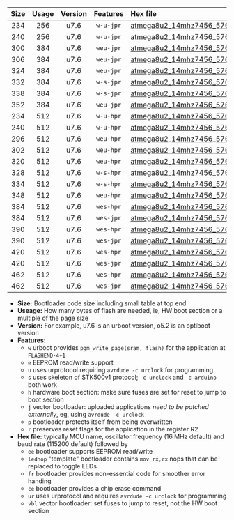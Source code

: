 |Size|Usage|Version|Features|Hex file|
|:-:|:-:|:-:|:-:|:--|
|234|256|u7.6|`w-u-jpr`|[atmega8u2_14mhz7456_57600bps_ur_vbl.hex](https://raw.githubusercontent.com/stefanrueger/urboot/main//atmega8u2_14mhz7456_57600bps_ur_vbl.hex)|
|240|256|u7.6|`w-u-jpr`|[atmega8u2_14mhz7456_57600bps_lednop_ur_vbl.hex](https://raw.githubusercontent.com/stefanrueger/urboot/main//atmega8u2_14mhz7456_57600bps_lednop_ur_vbl.hex)|
|300|384|u7.6|`weu-jpr`|[atmega8u2_14mhz7456_57600bps_ee_ur_vbl.hex](https://raw.githubusercontent.com/stefanrueger/urboot/main//atmega8u2_14mhz7456_57600bps_ee_ur_vbl.hex)|
|306|384|u7.6|`weu-jpr`|[atmega8u2_14mhz7456_57600bps_ee_lednop_ur_vbl.hex](https://raw.githubusercontent.com/stefanrueger/urboot/main//atmega8u2_14mhz7456_57600bps_ee_lednop_ur_vbl.hex)|
|324|384|u7.6|`weu-jpr`|[atmega8u2_14mhz7456_57600bps_ee_lednop_fr_ur_vbl.hex](https://raw.githubusercontent.com/stefanrueger/urboot/main//atmega8u2_14mhz7456_57600bps_ee_lednop_fr_ur_vbl.hex)|
|332|384|u7.6|`w-s-jpr`|[atmega8u2_14mhz7456_57600bps_vbl.hex](https://raw.githubusercontent.com/stefanrueger/urboot/main//atmega8u2_14mhz7456_57600bps_vbl.hex)|
|338|384|u7.6|`w-s-jpr`|[atmega8u2_14mhz7456_57600bps_lednop_vbl.hex](https://raw.githubusercontent.com/stefanrueger/urboot/main//atmega8u2_14mhz7456_57600bps_lednop_vbl.hex)|
|352|384|u7.6|`weu-jpr`|[atmega8u2_14mhz7456_57600bps_ee_lednop_fr_ce_ur_vbl.hex](https://raw.githubusercontent.com/stefanrueger/urboot/main//atmega8u2_14mhz7456_57600bps_ee_lednop_fr_ce_ur_vbl.hex)|
|234|512|u7.6|`w-u-hpr`|[atmega8u2_14mhz7456_57600bps_ur.hex](https://raw.githubusercontent.com/stefanrueger/urboot/main//atmega8u2_14mhz7456_57600bps_ur.hex)|
|240|512|u7.6|`w-u-hpr`|[atmega8u2_14mhz7456_57600bps_lednop_ur.hex](https://raw.githubusercontent.com/stefanrueger/urboot/main//atmega8u2_14mhz7456_57600bps_lednop_ur.hex)|
|296|512|u7.6|`weu-hpr`|[atmega8u2_14mhz7456_57600bps_ee_ur.hex](https://raw.githubusercontent.com/stefanrueger/urboot/main//atmega8u2_14mhz7456_57600bps_ee_ur.hex)|
|302|512|u7.6|`weu-hpr`|[atmega8u2_14mhz7456_57600bps_ee_lednop_ur.hex](https://raw.githubusercontent.com/stefanrueger/urboot/main//atmega8u2_14mhz7456_57600bps_ee_lednop_ur.hex)|
|320|512|u7.6|`weu-hpr`|[atmega8u2_14mhz7456_57600bps_ee_lednop_fr_ur.hex](https://raw.githubusercontent.com/stefanrueger/urboot/main//atmega8u2_14mhz7456_57600bps_ee_lednop_fr_ur.hex)|
|328|512|u7.6|`w-s-hpr`|[atmega8u2_14mhz7456_57600bps.hex](https://raw.githubusercontent.com/stefanrueger/urboot/main//atmega8u2_14mhz7456_57600bps.hex)|
|334|512|u7.6|`w-s-hpr`|[atmega8u2_14mhz7456_57600bps_lednop.hex](https://raw.githubusercontent.com/stefanrueger/urboot/main//atmega8u2_14mhz7456_57600bps_lednop.hex)|
|348|512|u7.6|`weu-hpr`|[atmega8u2_14mhz7456_57600bps_ee_lednop_fr_ce_ur.hex](https://raw.githubusercontent.com/stefanrueger/urboot/main//atmega8u2_14mhz7456_57600bps_ee_lednop_fr_ce_ur.hex)|
|384|512|u7.6|`wes-hpr`|[atmega8u2_14mhz7456_57600bps_ee.hex](https://raw.githubusercontent.com/stefanrueger/urboot/main//atmega8u2_14mhz7456_57600bps_ee.hex)|
|384|512|u7.6|`wes-jpr`|[atmega8u2_14mhz7456_57600bps_ee_vbl.hex](https://raw.githubusercontent.com/stefanrueger/urboot/main//atmega8u2_14mhz7456_57600bps_ee_vbl.hex)|
|390|512|u7.6|`wes-hpr`|[atmega8u2_14mhz7456_57600bps_ee_lednop.hex](https://raw.githubusercontent.com/stefanrueger/urboot/main//atmega8u2_14mhz7456_57600bps_ee_lednop.hex)|
|390|512|u7.6|`wes-jpr`|[atmega8u2_14mhz7456_57600bps_ee_lednop_vbl.hex](https://raw.githubusercontent.com/stefanrueger/urboot/main//atmega8u2_14mhz7456_57600bps_ee_lednop_vbl.hex)|
|420|512|u7.6|`wes-hpr`|[atmega8u2_14mhz7456_57600bps_ee_lednop_fr.hex](https://raw.githubusercontent.com/stefanrueger/urboot/main//atmega8u2_14mhz7456_57600bps_ee_lednop_fr.hex)|
|420|512|u7.6|`wes-jpr`|[atmega8u2_14mhz7456_57600bps_ee_lednop_fr_vbl.hex](https://raw.githubusercontent.com/stefanrueger/urboot/main//atmega8u2_14mhz7456_57600bps_ee_lednop_fr_vbl.hex)|
|462|512|u7.6|`wes-hpr`|[atmega8u2_14mhz7456_57600bps_ee_lednop_fr_ce.hex](https://raw.githubusercontent.com/stefanrueger/urboot/main//atmega8u2_14mhz7456_57600bps_ee_lednop_fr_ce.hex)|
|462|512|u7.6|`wes-jpr`|[atmega8u2_14mhz7456_57600bps_ee_lednop_fr_ce_vbl.hex](https://raw.githubusercontent.com/stefanrueger/urboot/main//atmega8u2_14mhz7456_57600bps_ee_lednop_fr_ce_vbl.hex)|

- **Size:** Bootloader code size including small table at top end
- **Useage:** How many bytes of flash are needed, ie, HW boot section or a multiple of the page size
- **Version:** For example, u7.6 is an urboot version, o5.2 is an optiboot version
- **Features:**
  + `w` urboot provides `pgm_write_page(sram, flash)` for the application at `FLASHEND-4+1`
  + `e` EEPROM read/write support
  + `u` uses urprotocol requiring `avrdude -c urclock` for programming
  + `s` uses skeleton of STK500v1 protocol; `-c urclock` and `-c arduino` both work
  + `h` hardware boot section: make sure fuses are set for reset to jump to boot section
  + `j` vector bootloader: uploaded applications *need to be patched externally*, eg, using `avrdude -c urclock`
  + `p` bootloader protects itself from being overwritten
  + `r` preserves reset flags for the application in the register R2
- **Hex file:** typically MCU name, oscillator frequency (16 MHz default) and baud rate (115200 default) followed by
  + `ee` bootloader supports EEPROM read/write
  + `lednop` "template" bootloader contains `mov rx,rx` nops that can be replaced to toggle LEDs
  + `fr` bootloader provides non-essential code for smoother error handing
  + `ce` bootloader provides a chip erase command
  + `ur` uses urprotocol and requires `avrdude -c urclock` for programming
  + `vbl` vector bootloader: set fuses to jump to reset, not the HW boot section
